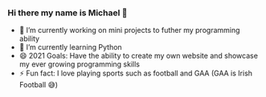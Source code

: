 ### Hi there my name is Michael 👋

- 🔭 I’m currently working on mini projects to futher my programming ability
- 🌱 I’m currently learning Python
- 😄 2021 Goals: Have the ability to create my own website and showcase my ever growing programming skills
- ⚡ Fun fact: I love playing sports such as football and GAA (GAA is Irish Football 😅)
###

<!--
**mikel112543/mikel112543** is a ✨ _special_ ✨ repository because its `README.md` (this file) appears on your GitHub profile.

<img align="center" src="https://github-readme-stats.vercel.app/api/<CARD_TYPE>/?username=<mikel112543>&theme=<dark>" />

Here are some ideas to get you started:


-->
